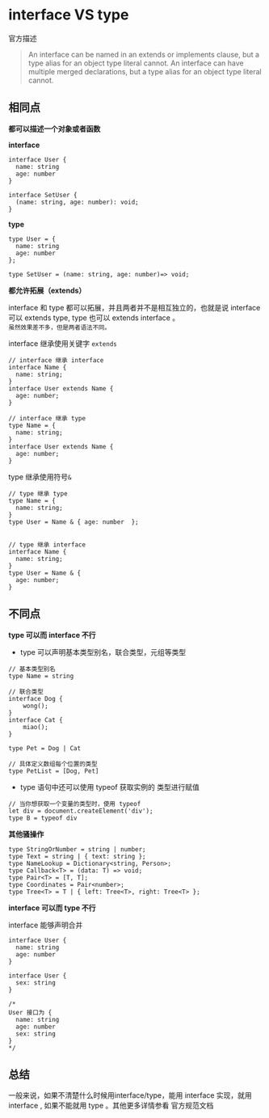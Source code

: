 # interface VS type

官方描述

> An interface can be named in an extends or implements clause, but a type alias for an object type literal cannot.
> An interface can have multiple merged declarations, but a type alias for an object type literal cannot.


## 相同点
**都可以描述一个对象或者函数**  

**interface**  
```
interface User {
  name: string
  age: number
}

interface SetUser {
  (name: string, age: number): void;
}
```

**type**  
```
type User = {
  name: string
  age: number
};

type SetUser = (name: string, age: number)=> void;
```

**都允许拓展（extends）**  

interface 和 type 都可以拓展，并且两者并不是相互独立的，也就是说 interface 可以 extends type, type 也可以 extends interface 。  
`虽然效果差不多，但是两者语法不同。`

interface 继承使用关键字 `extends`  
```
// interface 继承 interface
interface Name { 
  name: string; 
}
interface User extends Name { 
  age: number; 
}

// interface 继承 type
type Name = { 
  name: string; 
}
interface User extends Name { 
  age: number; 
}
```

type 继承使用符号`&`  
```
// type 继承 type
type Name = { 
  name: string; 
}
type User = Name & { age: number  };


// type 继承 interface
interface Name { 
  name: string; 
}
type User = Name & { 
  age: number; 
}
```


## 不同点

**type 可以而 interface 不行**

- type 可以声明基本类型别名，联合类型，元组等类型
```
// 基本类型别名
type Name = string

// 联合类型
interface Dog {
    wong();
}
interface Cat {
    miao();
}

type Pet = Dog | Cat

// 具体定义数组每个位置的类型
type PetList = [Dog, Pet]
```

- type 语句中还可以使用 typeof 获取实例的 类型进行赋值
```
// 当你想获取一个变量的类型时，使用 typeof
let div = document.createElement('div');
type B = typeof div
```

**其他骚操作**  
```
type StringOrNumber = string | number;  
type Text = string | { text: string };  
type NameLookup = Dictionary<string, Person>;  
type Callback<T> = (data: T) => void;  
type Pair<T> = [T, T];  
type Coordinates = Pair<number>;  
type Tree<T> = T | { left: Tree<T>, right: Tree<T> };
```

**interface 可以而 type 不行**  

interface 能够声明合并
```
interface User {
  name: string
  age: number
}

interface User {
  sex: string
}

/*
User 接口为 {
  name: string
  age: number
  sex: string 
}
*/
```
## 总结
一般来说，如果不清楚什么时候用interface/type，能用 interface 实现，就用 interface , 如果不能就用 type 。其他更多详情参看 官方规范文档
